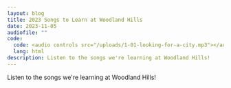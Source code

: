```yaml
---
layout: blog
title: 2023 Songs to Learn at Woodland Hills
date: 2023-11-05
audiofile: ""
code:
  code: <audio controls src="/uploads/1-01-looking-for-a-city.mp3"></audio>
  lang: html
description: Listen to the songs we're learning at Woodland Hills!
---
```


Listen to the songs we're learning at Woodland Hills!
